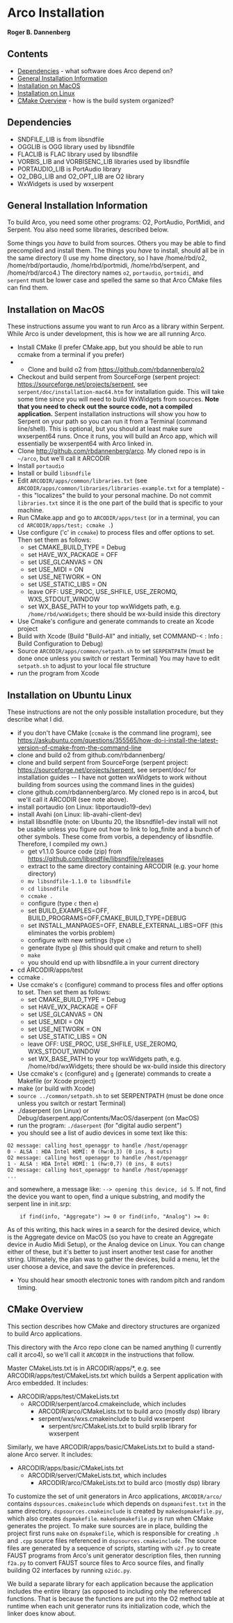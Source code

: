 # Arco Installation

**Roger B. Dannenberg**

## Contents

- [Dependencies](#dependencies) - what software does Arco depend on?
- [General Installation Information](general-installation-information)
- [Installation on MacOS](#installation-on-macos)
- [Installation on Linux](#installation-on-linux)
- [CMake Overview](#cMake-overview) - how is the build system organized?

## Dependencies

- SNDFILE_LIB is from libsndfile
- OGGLIB is OGG library used by libsndfile
- FLACLIB is FLAC library used by libsndfile
- VORBIS_LIB and VORBISENC_LIB libraries used by libsndfile
- PORTAUDIO_LIB is PortAudio library
- O2_DBG_LIB and O2_OPT_LIB are O2 library
- WxWidgets is used by wxserpent

## General Installation Information

To build Arco, you need some other programs: O2, PortAudio, PortMidi, and
Serpent. You also need some libraries, described below.

Some things you *have* to build from sources. Others you may be able
to find precompiled and install them. The things you *have* to
install, should all be in the same directory (I use my home directory,
so I have /home/rbd/o2, /home/rbd/portaudio, /home/rbd/portmidi,
/home/rbd/serpent, and /home/rbd/arco4.) The directory names `o2`,
`portaudio`, `portmidi`, and `serpent` must be lower case and spelled
the same so that Arco CMake files can find them.

## Installation on MacOS

These instructions assume you want to run Arco as a library within Serpent. While Arco is under development, this is how we are all running Arco.

- Install CMake (I prefer CMake.app, but you should be able to run ccmake from a terminal if you prefer)
- - Clone and build o2 from https://github.com/rbdannenberg/o2
- Checkout and build serpent from SourceForge (serpent project: https://sourceforge.net/projects/serpent, see `serpent/doc/installation-mac64.htm` for installation guide. This will take some time since you will need to build WxWidgets from sources. **Note that you need to check out the source code, not a compiled application.** Serpent installation instructions will show you how to Serpent on your path so you can run it from a Terminal (command line/shell). This is optional, but you should at least make sure wxserpent64 runs. Once it runs, you will build an Arco app, which will essentially be wxserpent64 with Arco linked in.
- Clone http://github.com/rbdannenberg/arco. My cloned repo is in `~/arco`, but we'll call it ARCODIR
- Install `portaudio`
- Install or build `libsndfile`
- Edit `ARCODIR/apps/common/libraries.txt` (see `ARCODIR/apps/common/libraries/libraries-example.txt` for a template) -- this "localizes" the build to your personal machine. Do not commit `libraries.txt` since it is the one part of the build that is specific to your machine.
- Run CMake.app and go to `ARCODIR/apps/test` (or in a terminal, you can `cd ARCODIR/apps/test; ccmake .`)
- Use configure ('c' in `ccmake`) to process files and offer options to set. Then set them as follows:
  - set CMAKE_BUILD_TYPE = Debug
  - set HAVE_WX_PACKAGE = OFF
  - set USE_GLCANVAS = ON
  - set USE_MIDI = ON
  - set USE_NETWORK = ON
  - set USE_STATIC_LIBS = ON
  - leave OFF: USE_PROC, USE_SHFILE, USE_ZEROMQ, WXS_STDOUT_WINDOW
  - set WX_BASE_PATH to your top wxWidgets path, e.g.
    `/home/rbd/wxWidgets`; there should be wx-build inside this directory
- Use Cmake's configure and generate commands to create an Xcode project
- Build with Xcode (Build "Build-All" and initially, set COMMAND-< : Info : Build Configuration to Debug)
- Source `ARCODIR/apps/common/setpath.sh` to set `SERPENTPATH` (must be done once unless you switch or restart Terminal) You may have to edit `setpath.sh` to adjust to your local file structure
- run the program from Xcode

## Installation on Ubuntu Linux

These instructions are not the only possible installation procedure,
but they describe what I did.

- if you don't have CMake (`ccmake` is the command line program), see https://askubuntu.com/questions/355565/how-do-i-install-the-latest-version-of-cmake-from-the-command-line
- clone and build o2 from github.com/rbdannenberg/
- clone and build serpent from SourceForge (serpent project:
  https://sourceforge.net/projects/serpent, see serpent/doc/ for
  installation guides -- I have not gotten wxWidgets to work without
  building from sources using the command lines in the guides)
- clone github.com/rbdannenberg/arco. My cloned repo is in
  arco4, but we'll call it ARCODIR (see note above).
- install portaudio (on Linux: libportaudio19-dev)
- install Avahi (on Linux: lib-avahi-client-dev)
- install libsndfile (note: on Ubuntu 20, the libsndfile1-dev install will not
     be usable unless you figure out how to link to log_finite and a bunch of
     other symbols. These come from vorbis, a dependency of libsndfile.
     Therefore, I compiled my own.)
  - get v1.1.0 Source code (zip) from
      https://github.com/libsndfile/libsndfile/releases
  - extract to the same directory containing ARCODIR (e.g. your home directory)
  - `mv libsndfile-1.1.0 to libsndfile`
  - `cd libsndfile`
  - `ccmake .`
  - configure (type `c` then `e`)
  - set BUILD_EXAMPLES=OFF, BUILD_PROGRAMS=OFF,CMAKE_BUILD_TYPE=DEBUG
  - set INSTALL_MANPAGES=OFF, ENABLE_EXTERNAL_LIBS=OFF (this eliminates
      the vorbis problem)
  - configure with new settings (type `c`)
  - generate (type `g`) (this should quit cmake and return to shell)
  - `make`
  - you should end up with libsndfile.a in your current directory
- cd ARCODIR/apps/test
- ccmake .
- Use ccmake's `c` (configure) command to process files and offer
  options to set. Then set them as follows:
  - set CMAKE_BUILD_TYPE = Debug
  - set HAVE_WX_PACKAGE = OFF
  - set USE_GLCANVAS = ON
  - set USE_MIDI = ON
  - set USE_NETWORK = ON
  - set USE_STATIC_LIBS = ON
  - leave OFF: USE_PROC, USE_SHFILE, USE_ZEROMQ, WXS_STDOUT_WINDOW
  - set WX_BASE_PATH to your top wxWidgets path, e.g. /home/rbd/wxWidgets; there should be wx-build inside this directory
- Use ccmake's `c` (configure) and `g` (generate) commands to create a Makefile (or Xcode project)
- make (or build with Xcode)
- `source ../common/setpath.sh` to set SERPENTPATH (must be done once unless you switch or restart Terminal)
- ./daserpent (on Linux) or Debug/daserpent.app/Contents/MacOS/daserpent (on MacOS)
- run the program: `./daserpent` (for "digital audio serpent")
- you should see a list of audio devices in some text like this:
```
O2 message: calling host_openaggr to handle /host/openaggr
0 - ALSA : HDA Intel HDMI: 0 (hw:0,3) (0 ins, 8 outs)
O2 message: calling host_openaggr to handle /host/openaggr
1 - ALSA : HDA Intel HDMI: 1 (hw:0,7) (0 ins, 8 outs)
O2 message: calling host_openaggr to handle /host/openaggr
...
```
and somewhere, a message like: `--> opening this device, id 5`. If not,
find the device you want to open, find a unique substring, and modify
the serpent line in init.srp:
```
    if find(info, "Aggregate") >= 0 or find(info, "Analog") >= 0:
```
As of this writing, this hack wires in a search for the desired device,
which is the Aggregate device on MacOS (so you have to create an
Aggregate device in Audio Midi Setup), or the Analog device on Linux.
You can change either of these, but it's better to just insert
another test case for another string. Ultimately, the plan was to
gather the devices, build a menu, let the user choose a device, and
save the device in preferences.
- You should hear smooth electronic tones with random pitch and random timing.

## CMake Overview

This section describes how CMake and directory structures are organized to build Arco applications.

This directory with the Arco repo clone can be named anything (I
currently call it arco4), so we'll call it `ARCODIR` in the instructions
that follow.

Master CMakeLists.txt is in ARCODIR/apps/*, e.g. see ARCODIR/apps/test/CMakeLists.txt which builds a Serpent application
with Arco embedded. It includes:
- ARCODIR/apps/test/CMakeLists.txt
  - ARCODIR/serpent/arco4.cmakeinclude, which includes
    - ARCODIR/arco/CMakeLists.txt to build arco (mostly dsp) library
    - serpent/wxs/wxs.cmakeinclude to build wxserpent
      - serpent/src/CMakeLists.txt to build srplib library for wxserpent

Similarly, we have ARCODIR/apps/basic/CMakeLists.txt to build a
stand-alone Arco server. It includes:
- ARCODIR/apps/basic/CMakeLists.txt
  - ARCODIR/server/CMakeLists.txt, which includes
    - ARCODIR/arco/CMakeLists.txt to build arco (mostly dsp) library

To customize the set of unit generators in Arco applications,
`ARCODIR/arco/` contains `dspsources.cmakeinclude` which depends on
`dspmanifest.txt` in the same directory. `dspsources.cmakeinclude`
is created by `makedspmakefile.py`, which also creates `dspmakefile`.  `makedspmakefile.py` is run when CMake generates the project.
To make sure sources are in place, building the project first
runs `make` on `dspmakefile`, which is responsible for creating `.h`
and `.cpp` source files referenced in `dspsources.cmakeinclude`. The
source files are generated by a sequence of scripts, starting with
`u2f.py` to create FAUST programs from Arco's unit generator
description files, then running `f2a.py` to convert FAUST source files
to Arco source files, and finally building O2 interfaces by running
`o2idc.py`.

We build a separate library for each application because
the application includes the entire library (as opposed to including
only the referenced functions. That is because the functions are put
into the O2 method table at runtime when each unit generator runs its
initialization code, which the linker does know about.
